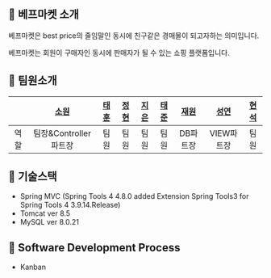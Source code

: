 ## 🛒 베프마켓 소개
베프마켓은 best price의 줄임말인 동시에 친구같은 경매몰이 되고자하는 의미입니다.

베프마켓는 회원이 구매자인 동시에 판매자가 될 수 있는 쇼핑 플랫폼입니다.


## 🛒 팀원소개

|  | [소원](https://github.com/sowon-dev) | [태훈](https://github.com/xognsrksek) | [정현](https://github.com/kimjeonghyun3292) | [지은](https://github.com/jekk0215)| [태준](https://github.com/kill5951) | [재원](https://github.com/aya888) | [성연](https://github.com/devjsy0897)| [현석](https://github.com/bliss73) |
| :---: | :---: | :---: | :---: | :---: | :---: | :---: | :---: | :---: |
| 역할 | 팀장&Controller파트장 | 팀원 | 팀원 | 팀원 | 팀원 | DB파트장 | VIEW파트장 | 팀원 |


## 🛒 기술스택
- Spring MVC (Spring Tools 4 4.8.0 added Extension Spring Tools3 for Spring Tools 4 3.9.14.Release)
- Tomcat ver 8.5
- MySQL ver 8.0.21


## 🛒 Software Development Process
- Kanban
